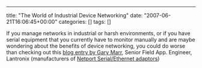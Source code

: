 ---
title: "The World of Industrial Device Networking"
date: "2007-06-21T16:06:45+00:00"
categories: []
tags: []

If you manage networks in industrial or harsh environments, or if you have serial equipment that you currently have to monitor manually and are maybe wondering about the benefits of device networking, you could do worse than checking out this <a href="http://networkblog.itproportal.com/?p=285">blog entry by Gary Marr</a>, Senior Field App. Engineer, Lantronix (manufacturers of <a href="http://www.openxtra.co.uk/products/accessories/serial-ethernet-adapters/cC035-cC009-p1.html">Netport Serial/Ethernet adaptors</a>) 

